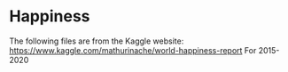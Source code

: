 # Happiness
The following files are from the Kaggle website: https://www.kaggle.com/mathurinache/world-happiness-report
For 2015-2020
